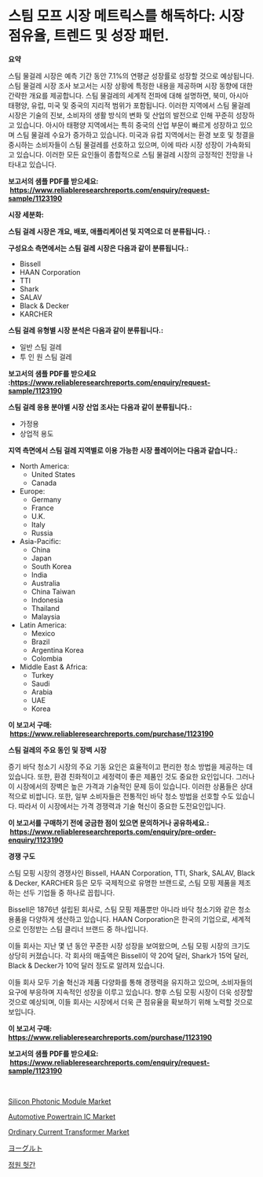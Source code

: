 <p><h1>스팀 모프 시장 메트릭스를 해독하다: 시장 점유율, 트렌드 및 성장 패턴.</h1></p><p><strong>요약</strong></p>
<p><p>스팀 물걸레 시장은 예측 기간 동안 7.1%의 연평균 성장률로 성장할 것으로 예상됩니다. 스팀 물걸레 시장 조사 보고서는 시장 상황에 특정한 내용을 제공하며 시장 동향에 대한 간략한 개요를 제공합니다. 스팀 물걸레의 세계적 전파에 대해 설명하면, 북미, 아시아 태평양, 유럽, 미국 및 중국의 지리적 범위가 포함됩니다. 이러한 지역에서 스팀 물걸레 시장은 기술의 진보, 소비자의 생활 방식의 변화 및 산업의 발전으로 인해 꾸준히 성장하고 있습니다. 아시아 태평양 지역에서는 특히 중국의 산업 부문이 빠르게 성장하고 있으며 스팀 물걸레 수요가 증가하고 있습니다. 미국과 유럽 지역에서는 환경 보호 및 청결을 중시하는 소비자들이 스팀 물걸레를 선호하고 있으며, 이에 따라 시장 성장이 가속화되고 있습니다. 이러한 모든 요인들이 종합적으로 스팀 물걸레 시장의 긍정적인 전망을 나타내고 있습니다.</p></p>
<p><strong>보고서의 샘플 PDF를 받으세요: &nbsp;<a href="https://www.reliableresearchreports.com/enquiry/request-sample/1123190">https://www.reliableresearchreports.com/enquiry/request-sample/1123190</a></strong></p>
<p><strong>시장 세분화:</strong></p>
<p><strong> 스팀 걸레 시장은 개요, 배포, 애플리케이션 및 지역으로 더 분류됩니다. :</strong></p>
<p><strong>구성요소 측면에서는 스팀 걸레 시장은 다음과 같이 분류됩니다.:</strong></p>
<p><ul><li>Bissell</li><li>HAAN Corporation</li><li>TTI</li><li>Shark</li><li>SALAV</li><li>Black & Decker</li><li>KARCHER</li></ul></p>
<p><strong> 스팀 걸레 유형별 시장 분석은 다음과 같이 분류됩니다.:</strong></p>
<p><ul><li>일반 스팀 걸레</li><li>투 인 원 스팀 걸레</li></ul></p>
<p><strong>보고서의 샘플 PDF를 받으세요 :<a href="https://www.reliableresearchreports.com/enquiry/request-sample/1123190">https://www.reliableresearchreports.com/enquiry/request-sample/1123190</a></strong></p>
<p><strong> 스팀 걸레 응용 분야별 시장 산업 조사는 다음과 같이 분류됩니다.:</strong></p>
<p><ul><li>가정용</li><li>상업적 용도</li></ul></p>
<p><strong>지역 측면에서 스팀 걸레 지역별로 이용 가능한 시장 플레이어는 다음과 같습니다.:</strong></p>
<p><ul>
    <li>
        North America:
        <ul>
            <li>United States</li>
            <li>Canada</li>
        </ul>
    </li>
    <li>
        Europe:
        <ul>
            <li>Germany</li>
            <li>France</li>
            <li>U.K.</li>
            <li>Italy</li>
            <li>Russia</li>
        </ul>
    </li>
    <li>
        Asia-Pacific:
        <ul>
            <li>China</li>
            <li>Japan</li>
            <li>South Korea</li>
            <li>India</li>
            <li>Australia</li>
            <li>China Taiwan</li>
            <li>Indonesia</li>
            <li>Thailand</li>
            <li>Malaysia</li>
        </ul>
    </li>
    <li>
        Latin America:
        <ul>
            <li>Mexico</li>
            <li>Brazil</li>
            <li>Argentina Korea</li>
            <li>Colombia</li>
        </ul>
    </li>
    <li>
        Middle East & Africa:
        <ul>
            <li>Turkey</li>
            <li>Saudi</li>
            <li>Arabia</li>
            <li>UAE</li>
            <li>Korea</li>
        </ul>
    </li>
    </ul></p>
<p><strong>이 보고서 구매: &nbsp;<a href="https://www.reliableresearchreports.com/purchase/1123190">https://www.reliableresearchreports.com/purchase/1123190</a></strong></p>
<p><strong>스팀 걸레의 주요 동인 및 장벽 시장</strong></p>
<p><p>증기 바닥 청소기 시장의 주요 기동 요인은 효율적이고 편리한 청소 방법을 제공하는 데 있습니다. 또한, 환경 친화적이고 세정력이 좋은 제품인 것도 중요한 요인입니다. 그러나 이 시장에서의 장벽은 높은 가격과 기술적인 문제 등이 있습니다. 이러한 상품들은 상대적으로 비쌉니다. 또한, 일부 소비자들은 전통적인 바닥 청소 방법을 선호할 수도 있습니다. 따라서 이 시장에서는 가격 경쟁력과 기술 혁신이 중요한 도전요인입니다. </p></p>
<p><strong>이 보고서를 구매하기 전에 궁금한 점이 있으면 문의하거나 공유하세요.: &nbsp;<a href="https://www.reliableresearchreports.com/enquiry/pre-order-enquiry/1123190">https://www.reliableresearchreports.com/enquiry/pre-order-enquiry/1123190</a></strong></p>
<p><strong>경쟁 구도</strong></p>
<p><p>스팀 모핑 시장의 경쟁사인 Bissell, HAAN Corporation, TTI, Shark, SALAV, Black & Decker, KARCHER 등은 모두 국제적으로 유명한 브랜드로, 스팀 모핑 제품을 제조하는 선두 기업들 중 하나로 꼽힙니다. </p><p>Bissell은 1876년 설립된 회사로, 스팀 모핑 제품뿐만 아니라 바닥 청소기와 같은 청소용품을 다양하게 생산하고 있습니다. HAAN Corporation은 한국의 기업으로, 세계적으로 인정받는 스팀 클리너 브랜드 중 하나입니다. </p><p>이들 회사는 지난 몇 년 동안 꾸준한 시장 성장을 보여왔으며, 스팀 모핑 시장의 크기도 상당히 커졌습니다. 각 회사의 매출액은 Bissell이 약 20억 달러, Shark가 15억 달러, Black & Decker가 10억 달러 정도로 알려져 있습니다. </p><p>이들 회사 모두 기술 혁신과 제품 다양화를 통해 경쟁력을 유지하고 있으며, 소비자들의 요구에 부응하며 지속적인 성장을 이루고 있습니다. 향후 스팀 모핑 시장이 더욱 성장할 것으로 예상되며, 이들 회사는 시장에서 더욱 큰 점유율을 확보하기 위해 노력할 것으로 보입니다.</p></p>
<p><strong>이 보고서 구매: &nbsp; <a href="https://www.reliableresearchreports.com/purchase/1123190">https://www.reliableresearchreports.com/purchase/1123190</a></strong></p>
<p><strong>보고서의 샘플 PDF를 받으세요: &nbsp;<a href="https://www.reliableresearchreports.com/enquiry/request-sample/1123190">https://www.reliableresearchreports.com/enquiry/request-sample/1123190</a></strong><strong></strong></p>
<p>&nbsp;</p>
<p><p><a href="https://artistic-helicopter-ca9.notion.site/Silicon-Photonic-Module-Market-Provides-a-Comprehensive-Analysis-Including-a-Macro-Overview-of-the-M-6bf3b7b0fefb4ccbb1202ae700ec7da8">Silicon Photonic Module Market</a></p><p><a href="https://view.publitas.com/reportprime-1/automotive-powertrain-ic-market-size-evaluating-its-market-trends-growth-and-projections-2023-2030/">Automotive Powertrain IC Market</a></p><p><a href="https://view.publitas.com/reportprime-1/ordinary-current-transformer-market-a-comprehensive-report-of-its-market-share-growth-trends-2024-2031/">Ordinary Current Transformer Market</a></p><p><a href="https://github.com/wkuactfdzwizk06/Market-Research-Report-List-1/blob/main/7662126190223.md">ヨーグルト</a></p><p><a href="https://github.com/akzkkws047661437/Market-Research-Report-List-1/blob/main/9182392190098.md">정원 헛간</a></p></p>